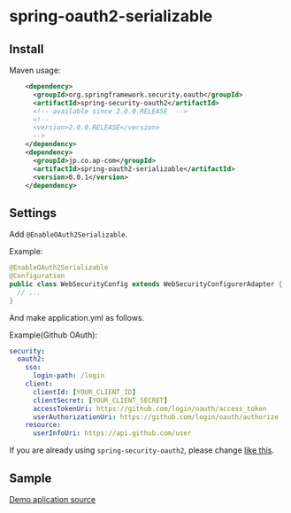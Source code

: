 # spring-oauth2-serializable

## Install

Maven usage:
```xml
    <dependency>
      <groupId>org.springframework.security.oauth</groupId>
      <artifactId>spring-security-oauth2</artifactId>
      <!-- available since 2.0.0.RELEASE  -->
      <!--
      <version>2.0.0.RELEASE</version>
      -->
    </dependency>
    <dependency>
      <groupId>jp.co.ap-com</groupId>
      <artifactId>spring-oauth2-serializable</artifactId>
      <version>0.0.1</version>
    </dependency>
```

## Settings

Add `@EnableOAuth2Serializable`.

Example:

```java
@EnableOAuth2Serializable
@Configuration
public class WebSecurityConfig extends WebSecurityConfigurerAdapter {
  // ...
}
```

And make application.yml as follows.

Example(Github OAuth):

```yaml
security:
  oauth2:
    sso:
      login-path: /login
    client:
      clientId: [YOUR_CLIENT_ID]
      clientSecret: [YOUR_CLIENT_SECRET]
      accessTokenUri: https://github.com/login/oauth/access_token
      userAuthorizationUri: https://github.com/login/oauth/authorize
    resource:
      userInfoUri: https://api.github.com/user
```

If you are already using `spring-security-oauth2`, please change [like this](https://github.com/apc-hattori/spring-oauth2-demo/compare/use-spring-security-oauth2...master).

## Sample

[Demo aplication source](https://github.com/apc-hattori/spring-oauth2-demo)
